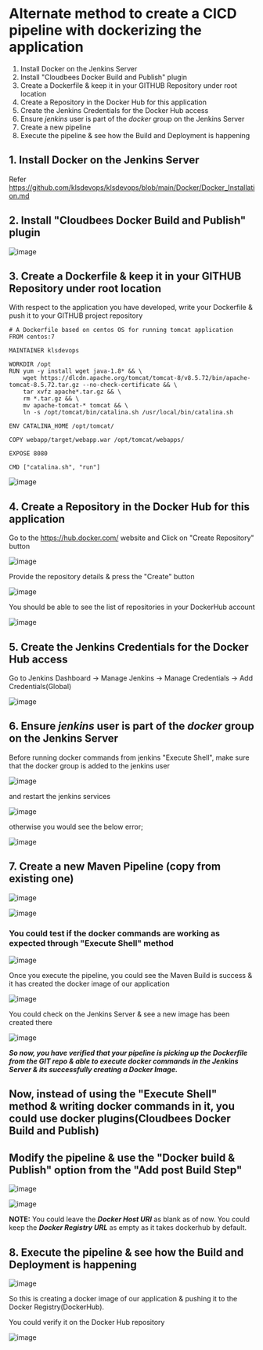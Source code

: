 # Alternate method to create a CICD pipeline with dockerizing the application

1. Install Docker on the Jenkins Server
2. Install "Cloudbees Docker Build and Publish" plugin
3. Create a Dockerfile & keep it in your GITHUB Repository under root location
4. Create a Repository in the Docker Hub for this application
5. Create the Jenkins Credentials for the Docker Hub access
6. Ensure _jenkins_ user is part of the _docker_ group on the Jenkins Server
7. Create a new pipeline
8. Execute the pipeline & see how the Build and Deployment is happening

## 1. Install Docker on the Jenkins Server

Refer https://github.com/klsdevops/klsdevops/blob/main/Docker/Docker_Installation.md

## 2. Install "Cloudbees Docker Build and Publish" plugin

![image](https://user-images.githubusercontent.com/90503660/138508917-8dff997b-6201-4b7f-bca2-6a8845a22abf.png)

## 3. Create a Dockerfile & keep it in your GITHUB Repository under root location

With respect to the application you have developed, write your Dockerfile & push it to your GITHUB project repository

```
# A Dockerfile based on centos OS for running tomcat application
FROM centos:7

MAINTAINER klsdevops

WORKDIR /opt
RUN yum -y install wget java-1.8* && \
    wget https://dlcdn.apache.org/tomcat/tomcat-8/v8.5.72/bin/apache-tomcat-8.5.72.tar.gz --no-check-certificate && \
    tar xvfz apache*.tar.gz && \
    rm *.tar.gz && \
    mv apache-tomcat-* tomcat && \
    ln -s /opt/tomcat/bin/catalina.sh /usr/local/bin/catalina.sh

ENV CATALINA_HOME /opt/tomcat/

COPY webapp/target/webapp.war /opt/tomcat/webapps/

EXPOSE 8080

CMD ["catalina.sh", "run"]
```

![image](https://user-images.githubusercontent.com/90503660/138560061-760029c4-5da1-43c8-bb52-4fd812b658b8.png)

## 4. Create a Repository in the Docker Hub for this application

Go to the https://hub.docker.com/ website and Click on "Create Repository" button

![image](https://user-images.githubusercontent.com/90503660/138559860-f0e03160-c7bb-40f8-a0a0-180a87b61185.png)

Provide the repository details & press the "Create" button

![image](https://user-images.githubusercontent.com/90503660/138559936-e4be990e-e431-4671-85c5-616bfc89bc0b.png)

You should be able to see the list of repositories in your DockerHub account

![image](https://user-images.githubusercontent.com/90503660/138559973-122f14dc-0b21-4ae5-85c8-a22c594f2237.png)

## 5. Create the Jenkins Credentials for the Docker Hub access

Go to Jenkins Dashboard -> Manage Jenkins -> Manage Credentials -> Add Credentials(Global)

![image](https://user-images.githubusercontent.com/90503660/138560354-d2e78f17-e6d9-4593-9ea6-17c09e0c86e0.png)

## 6. Ensure _jenkins_ user is part of the _docker_ group on the Jenkins Server

Before running docker commands from jenkins "Execute Shell", make sure that the docker group is added to the jenkins user

![image](https://user-images.githubusercontent.com/90503660/138393576-f4902bcf-41a2-4971-980e-dd256d8db98a.png)

and restart the jenkins services

![image](https://user-images.githubusercontent.com/90503660/138393798-1a59b626-d0e8-4544-abd6-55b1cc91d3c4.png)

otherwise you would see the below error;

![image](https://user-images.githubusercontent.com/90503660/138393644-dec156df-2c46-42ef-8b2e-38f2119652b7.png)

## 7. Create a new Maven Pipeline (copy from existing one)

![image](https://user-images.githubusercontent.com/90503660/138558739-f05b80fd-aba7-4055-81cc-8a045dff2919.png)

![image](https://user-images.githubusercontent.com/90503660/138558753-92baccfe-a2e7-479f-85a0-4947e0f962e9.png)

### You could test if the docker commands are working as expected through "Execute Shell" method 

![image](https://user-images.githubusercontent.com/90503660/138560159-513d9635-0c5c-4495-987d-d668586ea0b6.png)

Once you execute the pipeline, you could see the Maven Build is success & it has created the docker image of our application

![image](https://user-images.githubusercontent.com/90503660/138559519-037b92eb-3466-4edd-90dd-4a79c73430e2.png)

You could check on the Jenkins Server & see a new image has been created there

![image](https://user-images.githubusercontent.com/90503660/138559590-dcca99e7-01ab-4cb3-b609-90c24f3e1d6b.png)

**_So now, you have verified that your pipeline is picking up the Dockerfile from the GIT repo & able to execute docker commands in the Jenkins Server & its successfully creating a Docker Image._**

## Now, instead of using the "Execute Shell" method & writing docker commands in it, you could use docker plugins(Cloudbees Docker Build and Publish)

## Modify the pipeline & use the "Docker build & Publish" option from the "Add post Build Step"

![image](https://user-images.githubusercontent.com/90503660/138509316-0c198500-cd83-4a57-9ca7-07b82040dc62.png)

![image](https://user-images.githubusercontent.com/90503660/138510761-f27b4c8a-161e-4b70-9af9-bc58aff70052.png)

**NOTE:** 
You could leave the **_Docker Host URI_** as blank as of now.
You could keep the **_Docker Registry URL_** as empty as it takes dockerhub by default.

## 8. Execute the pipeline & see how the Build and Deployment is happening

![image](https://user-images.githubusercontent.com/90503660/138560457-9da53a3d-a8c2-4291-bd9d-95f68518e29d.png)

So this is creating a docker image of our application & pushing it to the Docker Registry(DockerHub).

You could verify it on the Docker Hub repository

![image](https://user-images.githubusercontent.com/90503660/138560825-62df12da-78f5-4575-9b1c-0e585a5f2cdc.png)


